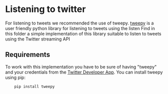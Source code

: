 # Listening to twitter

For listening to tweets we recommended the use of tweepy. [tweepy](https://github.com/tweepy/tweepy) is a user friendly python library for listening to tweets using the listen
Find in this folder a simple implementation of this library suitable to listen to tweets using the Twitter streaming API

## Requirements
To work with this implementation you have to be sure of having "tweepy" and your credentials from the [Twitter Developer App](https://developer.twitter.com/en/apps).
You can install tweepy using pip:

        pip install tweepy  